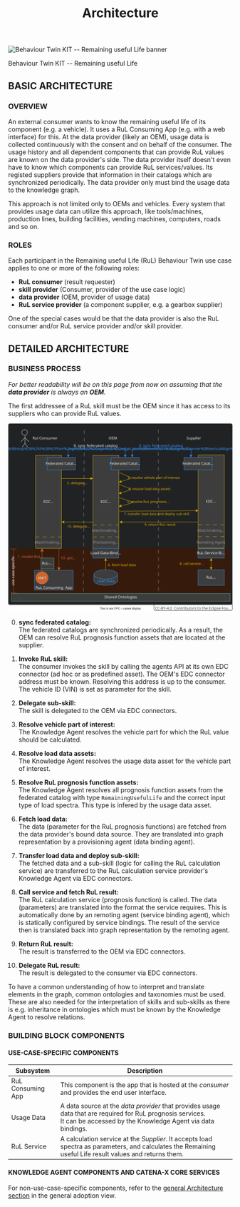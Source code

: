 ﻿---
id: architecture
title: Architecture
description: Behaviour Twin KIT
---

<div style={{display:'block'}}>
  <div style={{display:'inline-block', verticalAlign:'top'}}>

![Behaviour Twin KIT -- Remaining useful Life banner](@site/static/img/kit-icons/behaviour-twin-rul-kit-icon-mini.svg)

  </div>
  <div style={{display:'inline-block', fontSize:17, color:'rgb(255,166,1)', marginLeft:7, verticalAlign:'top', paddingTop:6}}>
Behaviour Twin KIT -- Remaining useful Life
  </div>
</div>

## BASIC ARCHITECTURE

### OVERVIEW

An external consumer wants to know the remaining useful life of its component (e.g. a vehicle). It uses a RuL Consuming App (e.g. with a web interface) for this. At the data provider (likely an OEM), usage data is collected continuously with the consent and on behalf of the consumer. The usage history and all dependent components that can provide RuL values are known on the data provider's side. The data provider itself doesn't even have to know which components can provide RuL services/values. Its registed suppliers provide that information in their catalogs which are synchronized periodically. The data provider only must bind the usage data to the knowledge graph.

This approach is not limited only to OEMs and vehicles. Every system that provides usage data can utilize this approach, like tools/machines, production lines, building facilities, vending machines, computers, roads and so on.

### ROLES

Each participant in the Remaining useful Life (RuL) Behaviour Twin use case applies to one or more of the following roles:

- **RuL consumer** (result requester)
- **skill provider** (Consumer, provider of the use case logic)
- **data provider** (OEM, provider of usage data)
- **RuL service provider** (a component supplier, e.g. a gearbox supplier)

One of the special cases would be that the data provider is also the RuL consumer and/or RuL service provider and/or skill provider.

## DETAILED ARCHITECTURE

### BUSINESS PROCESS

*For better readability will be on this page from now on assuming that the **data provider** is always an **OEM**.*

The first addressee of a RuL skill must be the OEM since it has access to its suppliers who can provide RuL values.

![business-process](assets/business-process.drawio.svg)

0. **sync federated catalog:** <br/> The federated catalogs are synchronized periodically. As a result, the OEM can resolve RuL prognosis function assets that are located at the supplier.

1. **Invoke RuL skill:** <br/> The consumer invokes the skill by calling the agents API at its own EDC connector (ad hoc or as predefined asset). The OEM's EDC connector address must be known. Resolving this address is up to the consumer. The vehicle ID (VIN) is set as parameter for the skill.

2. **Delegate sub-skill:** <br/> The skill is delegated to the OEM via EDC connectors.

3. **Resolve vehicle part of interest:** <br/> The Knowledge Agent resolves the vehicle part for which the RuL value should be calculated.

4. **Resolve load data assets:** <br/> The Knowledge Agent resolves the usage data asset for the vehicle part of interest.

5. **Resolve RuL prognosis function assets:** <br/> The Knowledge Agent resolves all prognosis function assets from the federated catalog with type `RemainingUsefulLife` and the correct input type of load spectra. This type is infered by the usage data asset.

6. **Fetch load data:** <br/> The data (parameter for the RuL prognosis functions) are fetched from the data provider's bound data source. They are translated into graph representation by a provisioning agent (data binding agent).

7. **Transfer load data and deploy sub-skill:** <br/> The fetched data and a sub-skill (logic for calling the RuL calculation service) are transferred to the RuL calculation service provider's Knowledge Agent via EDC connectors.

8. **Call service and fetch RuL result:** <br/> The RuL calculation service (prognosis function) is called. The data (parameters) are translated into the format the service requires. This is automatically done by an remoting agent (service binding agent), which is statically configured by service bindings. The result of the service then is translated back into graph representation by the remoting agent.

9. **Return RuL result:** <br/> The result is transferred to the OEM via EDC connectors.

10. **Delegate RuL result:** <br/> The result is delegated to the consumer via EDC connectors.

To have a common understanding of how to interpret and translate elements in the graph, common ontologies and taxonomies must be used. These are also needed for the interpretation of skills and sub-skills as there is e.g. inheritance in ontologies which must be known by the Knowledge Agent to resolve relations.

### BUILDING BLOCK COMPONENTS

#### USE-CASE-SPECIFIC COMPONENTS

|Subsystem|Description|
|---------|-----------|
|RuL Consuming App|This component is the app that is hosted at the *consumer* and provides the end user interface.|
|Usage Data|A data source at the *data provider* that provides usage data that are required for RuL prognosis services. <BR/> It can be accessed by the Knowledge Agent via data bindings.|
|RuL Service|A calculation service at the *Supplier*. It accepts load spectra as parameters, and calculates the Remaining useful Life result values and returns them.|

#### KNOWLEDGE AGENT COMPONENTS AND CATENA-X CORE SERVICES

For non-use-case-specific components, refer to the [general Architecture section](../../../adoption-view/architecture#building-block-components) in the general adoption view.
